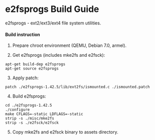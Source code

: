 e2fsprogs Build Guide
=====================

e2fsprogs - ext2/ext3/ext4 file system utilities.

#### Build instruction

1) Prepare chroot environment (QEMU, Debian 7.0, armel).

2) Get e2fsprogs (includes mke2fs and e2fsck):

```
apt-get build-dep e2fsprogs
apt-get source e2fsprogs
```

3) Apply patch:

```
patch ./e2fsprogs-1.42.5/lib/ext2fs/ismounted.c ./ismounted.patch
```

4) Build e2fsprogs:

```
cd ./e2fsprogs-1.42.5
./configure
make CFLAGS=-static LDFLAGS=-static
strip -s ./misc/mke2fs
strip -s ./e2fsck/e2fsck
```

5) Copy mke2fs and e2fsck binary to assets directory.

